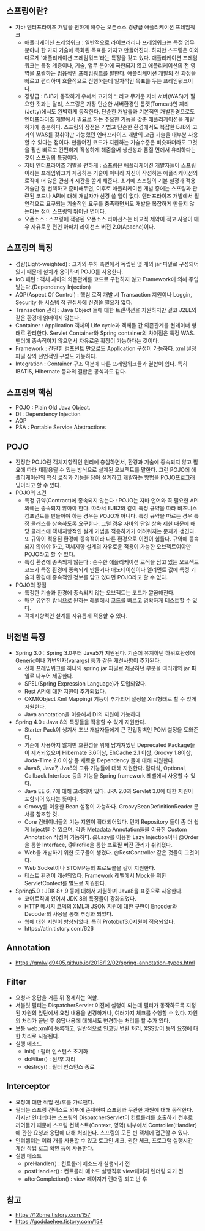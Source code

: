 ## 스프링이란?
- 자바 엔터프라이즈 개발을 편하게 해주는 오픈소스 경량급 애플리케이션 프레임워크
  <ul>
    <li>애플리케이션 프레임워크 : 일반적으로 라이브러리나 프레임워크는 특정 업무 분야나 한 가지 기술에 특화된 목표를 가지고 만들어진다. 하지만 스프링은 이와 다르게 '애플리케이션 프레임워크'라는 특징을 갖고 있다. 애플리케이션 프레임워크는 특정 계층이나, 기술, 업무 분야에 국한되지 않고 애플리케이션의 전 영역을 포괄하는 범용적인 프레임워크를 말한다. 애플리케이션 개발의 전 과정을 빠르고 편리하며 효율적으로 진행하는데 일차적인 목표를 두는 프레임워크이다.</li>
    <li>경량급 : EJB가 동작하기 우해서 고가의 느리고 무거운 자바 서버(WAS)가 필요한 것과는 달리, 스프링은 가장 단순한 서버환경인 톰캣(Tomcat)인 제티(Jetty)에서도 완벽하게 동작한다. 단순한 개발툴과 기본적인 개발환경으로도 엔터프라이즈 개발에서 필요로 하는 주요한 기능을 갖춘 애플리케이션을 개발하기에 충분하다. 스프링의 장점은 가볍고 단순한 환경에서도 복잡한 EJB와 고가의 WAS를 갖춰야만 가능했던 엔터프라이즈 개발의 고급 기술을 대부분 사용할 수 있다는 점이다. 만들어진 코드가 지원하는 기술수준은 비슷하더라도 그것을 훨씬 빠르고 간편하게 작성하게 해줌을써 생산성과 품질 면에서 유리하다는 것이 스프링의 특징이다.</li>
    <li>자바 엔터프라이즈 개발을 편하게 : 스프링은 애플리케이션 개발자들이 스프링이라는 프레임워크가 제공하는 기술이 아니라 자신이 작성하는 애플리케이션의 로직에 더 많은 관심과 시간을 쏟게 해준다. 초기에 스프링의 기본 설정과 적용 기술만 잘 선택하고 준비해두면, 이후로 애플리케이션 개발 중에는 스프링과 관련된 코드나 API에 대해 개발자가 신경 쓸 일이 없다. 엔터프라이즈 개발에서 필연적으로 요구되는 기술적인 요구를 충족하면서도 개발을 복잡하게 만들지 않는다는 점이 스프링의 뛰어난 면이다.</li>
    <li>오픈소스 : 스프링에 적용된 오픈소스 라이선스는 비교적 제약이 적고 사용이 매우 자유로운 편인 아파치 라이선스 버전 2.0(Apache)이다.</li></ul> 

## 스프링의 특징
<ul>
  <li>경량(Light-weighted) : 크기와 부하 측면에서 독립된 몇 개의 jar 파일로 구성되어 있기 때문에 설치가 용이하며 POJO를 사용한다.</li>
  <li>IoC 패턴 : 객체 사이의 의존관계를 코드로 구현하지 않고 Framework에 의해 주입받는다.(Dependency Injection)</li>
  <li>AOP(Aspect Of Control) : 핵심 로직 개발 시 Transaction 지원이나 Loggin, Security 등 시스템 적 관심사에 신경쓸 필요가 없다.</li>
  <li>Transaction 관리 : Java Object 들에 대한 트랜잭션을 지원하지만 결코 J2EE와 같은 환경에 얽매이지 않는다.</li>
  <li>Container : Application 객체의 Life cycle과 객체들 간 의존관계를 컨테이너 형태로 관리한다. Servlet Container와 Spring container의 차이점은 특정 WAS. 벤더에 종속적이지 않으면서 자유로운 확장이 가능하다는 것이다.</li>
  <li>Framework : 간단한 컴포넌트 만으로도 Application 구성이 가능하다. xml 설정 파일 상의 선언적인 구성도 가능하다.</li>
  <li>Integration : Container 구조 덕분에 다른 프레임워크들과 결합이 쉽다. 특히 IBATIS, Hibernate 등과의 결합은 공식과도 같다.</li>
</ul>

## 스프링의 핵심
<ul>
  <li>POJO : Plain Old Java Object.</li>
  <li>DI : Dependency Injection</li>
  <li>AOP</li>
  <li>PSA : Portable Service Abstractions</li>
</ul>

## POJO
- 진정한 POJO란 객체지향적인 원리에 충실하면서, 환경과 기술에 종속되지 않고 필요에 따라 재활용될 수 있는 방식으로 설계된 오브젝트를 말한다. 그런 POJO에 애플리케이션의 핵심 로직과 기능을 담아 설계하고 개발하는 방법을 POJO프로그래밍이라고 할 수 있다.
- POJO의 조건
  <ul><li>특정 규약(Contract)에 종속되지 않는다 : POJO는 자바 언어와 꼭 필요한 API 외에는 종속되지 않아야 한다. 따라서 EJB2와 같이 특정 규약을 따라 비즈니스 컴포넌트를 만들어야 하는 경우는 POJO가 아니다. 특정 규약을 따르는 경우 특정 클래스를 상속하도록 요구한다. 그럴 경우 자바의 단일 상속 제한 때문에 해당 클래스에 객체지향적인 설계 기법을 적용하기가 어려워지는 문제가 생긴다. 또 규약이 적용된 환경에 종속적이라 다른 환경으로 이전이 힘들다. 규약에 종속되지 않아야 하고, 객체지향 설계의 자유로운 적용이 가능한 오브젝트여야만 POJO라고 할 수 있다.</li>
  <li>특정 환경에 종속되지 않는다 : 순수한 애플리케이션 로직을 담고 있는 오브젝트 코드가 특정 환경에 종속되게 만들거나 애노테이션이나 엘리먼트 값에 특정 기술과 환경에 종속적인 정보를 담고 있다면 POJO라고 할 수 없다.</li></ul>
- POJO의 장점
  <ul>
  <li>특정한 기술과 환경에 종속되지 않는 오브젝트는 코드가 깔끔해진다.</li>
  <li>매우 유연한 방식으로 원하는 레벨에서 코드를 빠르고 명확하게 테스트할 수 있다.</li>
  <li>객체지향적인 설계를 자유롭게 적용할 수 있다.</li>
  </ul>
## 버전별 특징
<ul>
  <li>Spring 3.0 : Spring 3.0부터 Java5가 지원된다. 기존에 유지하던 하위호환성에 Generic이나 가변인자(varargs) 등과 같은 개선사항이 추가된다.
    <ul><li>전체 프레임워크를 하나의 spring.jar 파일로 제공하던 부분을 여러개의 jar 파일로 나누어 제공한다.</li>
      <li>SPEL(Spring Expression Language)가 도입되었다.</li>
      <li>Rest API에 대한 지원이 추가되었다.</li>
      <li>OXM(Object Xml Mapping) 기능이 추가되어 설정을 Xml형태로 할 수 있게 지원한다.</li>
      <li>Java annotation을 이용해서 DI의 지원이 가능하다.</li></ul></li>
  <li>Spring 4.0 : Java 8의 특징들을 적용할 수 있게 지원한다.
    <ul><li>Starter Pack이 생겨서 초보 개발자들에게 큰 진입장벽인 POM 설정을 도와준다.</li>
    <li>기존에 사용하지 않지만 호환성을 위해 남겨져있던 Deprecated Package들이 제거되었으며 Hibernate 3.6이상, EhCache 2.1 이상, Groovy 1.8이상, Joda-Time 2.0 이상 등 새로운 Dependency 들에 대해 지원한다.</li>
    <li>Java6, Java7, Jva8의 고유 기능들에 대해 지원한다. 람다식, Optional, Callback Interface 등의 기능을 Spring framework 레벨에서 사용할 수 있다.</li>
    <li>Java EE 6, 7에 대해 고려되어 있다. JPA 2.0과 Servlet 3.0에 대한 지원이 포함되어 있다는 뜻이다.</li>
    <li>Groovy를 이용한 Bean 설정이 가능하다. GroovyBeanDefinitionReader 문서를 참조할 것.</li>
    <li>Core 컨테이너들의 기능 지원이 확대되어있다. 먼저 Repository 들이 좀 더 쉽게 Inject될 수 있으며, 각종 Metadata Annotation들을 이용한 Custom Annotation 작성이 가능하다. @Lazy를 이용한 Lazy Injection이나 @Order을 통한 Interface, @Profile을 통한 프로필 버전 관리가 쉬워졌다.</li>
    <li>Web을 개발하기 위한 도구들이 생겼다. @RestController 같은 것들이 그것이다.</li>
    <li>Web Socket이나 STOMP등의 프로토콜을 같이 지원한다.</li>
    <li>테스트 환경이 개선되었다. Framework 레벨에서 Mock을 위한 ServletContext를 별도로 지원한다.</li></ul></li>
  <li>Spring5.0 : JDK 8+,9 등에 대해서 지원하며 Java8을 표준으로 사용한다.
  <ul><li>코어로직에 있어서 JDK 8의 특징들이 강화되었다.</li>
    <li>HTTP 메시지 코덱의 XML과 JSON 지원에 대한 구현이 Encoder와 Decoder의 사용을 통해 추상화 되었다.</li>
    <li>웹에 대한 지원이 향상되었다. 특히 Protobuf3.0지원이 적용되었다.</li>
    <li>https://atin.tistory.com/626</li></ul></li>
</ul>

## Annotation
- https://gmlwjd9405.github.io/2018/12/02/spring-annotation-types.html

## Filter
- 요청과 응답을 거른 뒤 정제하는 역할.
- 서블릿 필터는 DispatcherServlet 이전에 실행이 되는데 필터가 동작하도록 지정된 자원의 앞단에서 요청 내용을 변경하거나, 여러가지 체크를 수행할 수 있다. 자원의 처리가 끝난 후 응답내용에 대해서도 변경하는 처리를 할 수가 있다.
- 보통 web.xml에 등록하고, 일반적으로 인코딩 변환 처리, XSS방어 등의 요청에 대한 처리로 사용된다.
- 실행 메소드
  <ul>
  <li>init() : 필터 인스턴스 초기화</li>
  <li>doFilter() : 전/후 처리</li>
  <li>destroy() : 필터 인스턴스 종료</li>
  </ul>

## Interceptor
- 요청에 대한 작업 전/후를 가로챈다.
- 필터는 스프링 컨텍스트 외부에 존재하여 스프링과 무관한 자원에 대해 동작한다. 하지만 인터셉터는 스프링의 DispatcherServlet이 컨트롤러를 호출하기 전후로 끼어들기 때문에 스프링 컨텍스트(Context, 영역) 내부에서 Controller(Handler)에 관한 요청과 응답에 대해 처리한다. 스프링의 모든 빈 객체에 접근할 수 있다.
- 인터셉터는 여러 개를 사용할 수 있고 로그인 체크, 권한 체크, 프로그램 실행시간 계산 작업 로그 확인 등에 사용한다.
- 실행 메소드
  <ul>
  <li>preHandler() : 컨트롤러 메소드가 실행되기 전</li>
  <li>postHandler() : 컨트롤러 메소드 실행직후 view페이지 렌더링 되기 전</li>
  <li>afterCompletion() : view 페이지가 렌더링 되고 난 후</li>
  </ul>
## 참고
- https://12bme.tistory.com/157
- https://goddaehee.tistory.com/154
